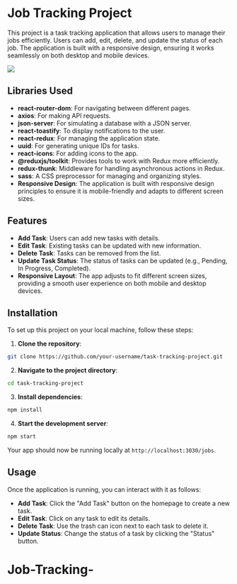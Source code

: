# Job Tracking Project

This project is a task tracking application that allows users to manage their jobs efficiently. Users can add, edit, delete, and update the status of each job. The application is built with a responsive design, ensuring it works seamlessly on both desktop and mobile devices.

![](istakip.gif)

## Libraries Used

- **react-router-dom**: For navigating between different pages.
- **axios**: For making API requests.
- **json-server**: For simulating a database with a JSON server.
- **react-toastify**: To display notifications to the user.
- **react-redux**: For managing the application state.
- **uuid**: For generating unique IDs for tasks.
- **react-icons**: For adding icons to the app.
- **@reduxjs/toolkit**: Provides tools to work with Redux more efficiently.
- **redux-thunk**: Middleware for handling asynchronous actions in Redux.
- **sass**: A CSS preprocessor for managing and organizing styles.
- **Responsive Design**: The application is built with responsive design principles to ensure it is mobile-friendly and adapts to different screen sizes.

## Features

- **Add Task**: Users can add new tasks with details.
- **Edit Task**: Existing tasks can be updated with new information.
- **Delete Task**: Tasks can be removed from the list.
- **Update Task Status**: The status of tasks can be updated (e.g., Pending, In Progress, Completed).
- **Responsive Layout**: The app adjusts to fit different screen sizes, providing a smooth user experience on both mobile and desktop devices.

## Installation

To set up this project on your local machine, follow these steps:

1. **Clone the repository**:

```bash
git clone https://github.com/your-username/task-tracking-project.git
```

2. **Navigate to the project directory**:

```bash
cd task-tracking-project
```

3. **Install dependencies**:

```bash
npm install
```

4. **Start the development server**:

```bash
npm start
```

Your app should now be running locally at `http://localhost:3030/jobs`.

## Usage

Once the application is running, you can interact with it as follows:

- **Add Task**: Click the "Add Task" button on the homepage to create a new task.
- **Edit Task**: Click on any task to edit its details.
- **Delete Task**: Use the trash can icon next to each task to delete it.
- **Update Status**: Change the status of a task by clicking the "Status" button.
# Job-Tracking-
